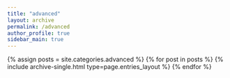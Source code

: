 ```yaml
---
title: "advanced"
layout: archive
permalink: /advanced
author_profile: true
sidebar_main: true
---
```



{% assign posts = site.categories.advanced %}
{% for post in posts %} {% include archive-single.html type=page.entries_layout %} {% endfor %}
